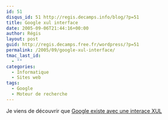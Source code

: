 ```yaml
---
id: 51
disqus_id: 51 http://regis.decamps.info/blog/?p=51
title: Google xul interface
date: 2005-09-06T21:44:16+00:00
author: Régis
layout: post
guid: http://regis.decamps.free.fr/wordpress/?p=51
permalink: /2005/09/google-xul-interface/
tmac_last_id:
  - ""
categories:
  - Informatique
  - Sites web
tags:
  - Google
  - Moteur de recherche
---
```

Je viens de découvrir que [Google existe avec une interace XUL](http://www.google.com/mozilla/google.xul)
